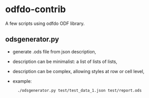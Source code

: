 # odfdo-contrib

A few scripts using odfdo ODF library.

## odsgenerator.py

* generate .ods file from json description,
* description can be minimalist: a list of lists of lists,
* description can be complex, allowing styles at row or cell level,
* example:


        ./odsgenerator.py test/test_data_1.json test/report.ods
